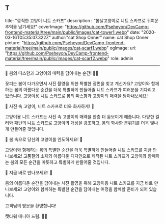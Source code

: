## T

title: "깜직한 고양이 니트 스카프"
description : "봄날고양이로 니트 스카프로 귀여운 추억을 남기세요!"
coverImage: "https://github.com/Pseheyon/DevCamp-frontend-material/tree/main/public/images/cat-tower1.webp"
date: "2020-03-16T05:35:07.322Z"
author:"cat Shop Onner"
name: cat Shop Onner
picture: "https://github.com/Pseheyon/DevCamp-frontend-material/tree/main/public/images/cat-scarf1.webp"
ogImage:
url: "https://github.com/Pseheyon/DevCamp-frontend-material/tree/main/public/images/cat-scarf2.webp"
role: admin

---

🌸 봄의 따스함과 고양이의 매력을 담아내는 순간! 🌸🐾

꽃피는 봄이 다가오면서 사진 촬영을 위한 특별한 장면을 찾고 계신가요? 고양이와 함께하는 봄의 아름다운 순간을 더욱 특별하게 만들어줄 니트 스카프가 여러분을 기다리고 있습니다. 고양이용 니트 스카프로 봄의 따스함과 고양이의 매력을 담아내보세요!

📸 사진 속 고양이, 니트 스카프로 더욱 화사하게! 🧣

고양이용 니트 스카프는 사진 속 고양이의 매력을 한층 더 돋보이게 해줍니다. 다양한 컬러와 패턴의 니트 스카프로 고양이의 개성을 강조하고, 봄의 화사한 분위기를 더욱 빛나게 만들어줄 것입니다.

🌼 봄 속으로 당신의 고양이를 인도하세요! 🌺

고양이와 함께하는 봄의 특별한 순간을 더욱 특별하게 만들어줄 니트 스카프를 지금 만나보세요! 고품질의 소재와 아름다운 디자인으로 제작된 니트 스카프가 고양이와 함께하는 봄의 모든 순간을 따뜻하고 특별하게 만들어줄 것입니다.

🛒 지금 바로 만나보세요! 🌟

봄의 아름다운 순간을 담아내는 사진 촬영을 위해 고양이용 니트 스카프를 지금 바로 만나보세요! 고양이와 함께하는 특별한 순간을 담아내는 여정을 함께할 준비가 되어 있습니다.

고객님의 방문을 환영합니다!

캣타워 매니아 드림. 🐾✨
